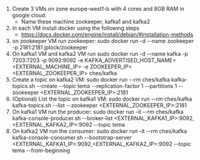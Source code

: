 1. Create 3 VMs on zone europe-west1-b with 4 cores and 8GB RAM in google cloud.
    - Name these machine zookeeper, kafka1 and kafka2
2. In each VM install docker using the following steps
    - https://docs.docker.com/engine/install/debian/#installation-methods
3. on zookeeper VM run zookeeper: sudo docker run -d --name zookeeper -p 2181:2181 jplock/zookeeper
4. On kafka1 VM and kafka2 VM run sudo docker run -d --name kafka -p 7203:7203 -p 9092:9092 -e KAFKA_ADVERTISED_HOST_NAME=<EXTERNAL_MACHINE_IP> -e ZOOKEEPER_IP=<EXTERNAL_ZOOKEEPER_IP> ches/kafka
5. Create a topic on kafka2 VM: sudo docker run --rm ches/kafka kafka-topics.sh --create --topic tema --replication-factor 1 --partitions 1 --zookeeper <EXTERNAL_ZOOKEEPER_IP>:2181
6. (Optional) List the topic on kafka1 VM: sudo docker run --rm ches/kafka kafka-topics.sh --list --zookeeper <EXTERNAL_ZOOKEEPER_IP>:2181
7. On kafka1 VM run the producer: sudo docker run -it --rm ches/kafka kafka-console-producer.sh --broker-list <EXTERNAL_KAFKA1_IP>:9092,<EXTERNAL_KAFKA2_IP>:9092 --topic tema
8. On kafka2 VM run the consumer: sudo docker run -it --rm ches/kafka kafka-console-consumer.sh --bootstrap-server <EXTERNAL_KAFKA1_IP>:9092,<EXTERNAL_KAFKA2_IP>:9092 --topic tema --from-beginning